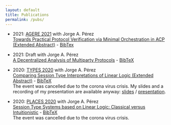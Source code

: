 ```yaml
---
layout: default
title: Publications
permalink: /pubs/
---
```


* 2021: [AGERE 2021](https://2021.splashcon.org/home/agere-2021) with Jorge A. Pérez
  <br />
  [Towards Practical Protocol Verification via Minimal Orchestration in ACP](https://2021.splashcon.org/details/agere-2021-papers/1/Towards-Practical-Protocol-Verification-via-Minimal-Orchestration-in-ACP)
  [(Extended Abstract)]({{site.url}}{{site.baseurl}}/assets/static/agere21.pdf) -
  [BibTex]({{site.url}}{{site.baseurl}}/assets/static/bibtex/agere2021.bib)

* 2021: Draft with Jorge A. Pérez
  <br />
  [A Decentralized Analysis of Multiparty Protocols](https://arxiv.org/abs/2101.09038) -
  [BibTeX]({{site.url}}{{site.baseurl}}/assets/static/bibtex/draft2021.bib)

* 2020: [TYPES 2020](https://types2020.di.unito.it/) with Jorge A. Pérez
  <br />
  [Comparing Session Type Interpretations of Linear Logic (Extended Abstract)](https://types2020.di.unito.it/abstracts/BookOfAbstractsTYPES2020.pdf) -
  [BibTeX]({{site.url}}{{site.baseurl}}/assets/static/bibtex/types2020.bib)
  <br />
  The event was cancelled due to the corona virus crisis.
  My slides and a recording of my presentation are available anyway:
  [slides]({{site.url}}{{site.baseurl}}/assets/static/types2020.pdf) /
  [presentation]({{site.lfs_prefix}}/assets/static/types2020.mp4).

* 2020: [PLACES 2020](http://places20.by.di.fc.ul.pt/) with Jorge A. Pérez
  <br />
  [Session Type Systems based on Linear Logic: Classical versus Intuitionistic](https://cgi.cse.unsw.edu.au/~eptcs/paper.cgi?PLACES2020.1.pdf) -
  [BibTeX]({{site.url}}{{site.baseurl}}/assets/static/bibtex/places2020.bib)
  <br />
  The event was cancelled due to the corona virus crisis.
